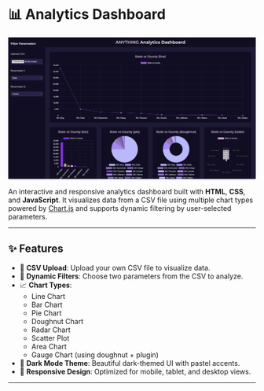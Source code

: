# 📊 Analytics Dashboard

![Dashboard Screenshot](Screen.png) <!-- Replace with your own image link or local image path -->

An interactive and responsive analytics dashboard built with **HTML**, **CSS**, and **JavaScript**. It visualizes data from a CSV file using multiple chart types powered by [Chart.js](https://www.chartjs.org/) and supports dynamic filtering by user-selected parameters.

---

## ✨ Features

- 📁 **CSV Upload**: Upload your own CSV file to visualize data.
- 🎯 **Dynamic Filters**: Choose two parameters from the CSV to analyze.
- 📈 **Chart Types**:
  - Line Chart
  - Bar Chart
  - Pie Chart
  - Doughnut Chart
  - Radar Chart
  - Scatter Plot
  - Area Chart
  - Gauge Chart (using doughnut + plugin)
- 🌙 **Dark Mode Theme**: Beautiful dark-themed UI with pastel accents.
- 📱 **Responsive Design**: Optimized for mobile, tablet, and desktop views.

---
